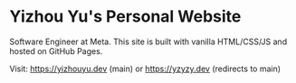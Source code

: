 # Yizhou Yu's Personal Website

Software Engineer at Meta. This site is built with vanilla HTML/CSS/JS and hosted on GitHub Pages.

Visit: https://yizhouyu.dev (main) or https://yzyzy.dev (redirects to main)
